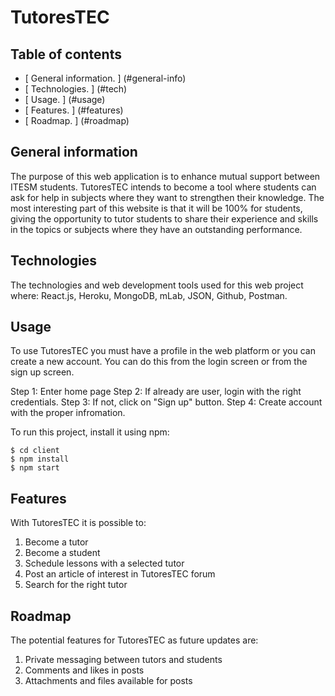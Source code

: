 # TutoresTEC

## Table of contents
* [ General information. ] (#general-info)
* [ Technologies. ] (#tech)
* [ Usage. ] (#usage)
* [ Features. ] (#features)
* [ Roadmap. ] (#roadmap)

<a name="general-info"></a>
## General information
The purpose of this web application is to enhance mutual support between ITESM students. TutoresTEC intends to become a tool where students can ask for help in subjects where they want to strengthen their knowledge. The most interesting part of this website is that it will be 100% for students, giving the opportunity to tutor students to share their experience and skills in the topics or subjects where they have an outstanding performance.

<a name="tech"></a>
## Technologies
The technologies and web development tools used for this web project where: React.js, Heroku, MongoDB, mLab, JSON, Github, Postman.

<a name="usage"></a>
## Usage

To use TutoresTEC you must have a profile in the web platform or you can create a new account. You can do this from the login screen or from the sign up screen.

Step 1: Enter home page
Step 2: If already are user, login with the right credentials.
Step 3: If not, click on "Sign up" button.
Step 4: Create account with the proper infromation.

To run this project, install it using npm:
```
$ cd client
$ npm install
$ npm start
```
<a name="features"></a>
## Features
With TutoresTEC it is possible to:
1. Become a tutor
2. Become a student
3. Schedule lessons with a selected tutor
4. Post an article of interest in TutoresTEC forum
5. Search for the right tutor

<a name="roadmap"></a>
## Roadmap
The potential features for TutoresTEC as future updates are:
1. Private messaging between tutors and students
2. Comments and likes in posts
3. Attachments and files available for posts
